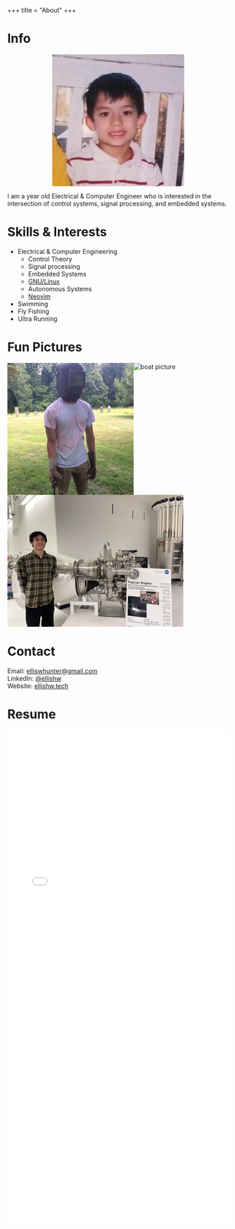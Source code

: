 +++
title = "About"
+++

# Info
<img src="/images/pfp.jpeg" alt="profile picture" style="margin-left: auto; margin-right: auto; display: block; width: 300px;">

I am a <span id="ageDisplay"></span> year old Electrical & Computer Engineer who is interested in the intersection of control systems, signal processing, and embedded systems.

# Skills & Interests
- Electrical & Computer Engineering
    - Control Theory
    - Signal processing
    - Embedded Systems
    - [GNU/Linux](https://github.com/hunterwellis/dotfiles)
    - Autonomous Systems
    - [Neovim](https://github.com/hunterwellis/nvim-config)
- Swimming
- Fly Fishing
- Ultra Running

# Fun Pictures

<img src="/images/about_pfp.jpg" alt="welding picture" style="float:left; display: block; margin: 5 5; height: 300px;">
<img src="/images/boat_sit.jpg" alt="boat picture" style="float:left; display: block; margin: 5 5; height: 300px;">
<img src="/images/fastrac.jpg" alt="fastrac picture" style="float:left; display: block; margin: 5 5; height: 300px;">

<div style="clear: both;"></div>

# Contact

Email: [elliswhunter@gmail.com](mailto:elliswhunter@gmail.com)  
LinkedIn: [@ellishw](https://www.linkedin.com/in/ellishw)  
Website: [ellishw.tech](https://ellishw.tech)


# Resume

<embed src="/pdfs/Ellis-Hunter-Resume.pdf" type="application/pdf" width=100% height=1122px>

<br>


<script>
  const birthDate = new Date("2001-11-20T00:00:00Z");

  function updateAge() {
    const now = new Date();
    const ageInMilliseconds = now - birthDate;
    const millisecondsInYear = 1000 * 60 * 60 * 24 * 365.2425; // accounts for leap years
    const age = ageInMilliseconds / millisecondsInYear;

    document.getElementById("ageDisplay").textContent = age.toFixed(11);
    
    requestAnimationFrame(updateAge);
  }

  updateAge();
</script>

